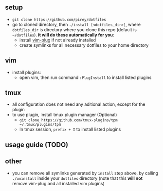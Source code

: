 ## setup
+ `git clone https://github.com/pirey/dotfiles`
+ go to cloned directory, then `./install [<dotfiles_dir>]`, where `dotfiles_dir` is directory where you clone this repo (default is `~/dotfiles`). **it will do these automatically for you**:
    - install [vim-plug](https://github.com/junegunn/vim-plug) if not already installed
    - create symlinks for all necessary dotfiles to your home directory

## vim
+ install plugins:
    - open vim, then run command `:PlugInstall` to install listed plugins

## tmux
+ all configuration does not need any aditional action, except for the plugin
+ to use plugin, install tmux plugin manager (Optional)
    - `git clone https://github.com/tmux-plugins/tpm ~/.tmux/plugins/tpm`
    - In tmux session, `prefix + I` to install listed plugins

## usage guide **(TODO)**
    
## other
+ you can remove all symlinks generated by `install` step above, by calling `./uninstall` inside your `dotfiles` directory (note that this **will not** remove vim-plug and all installed vim plugins)
